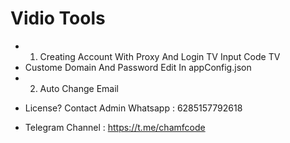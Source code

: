 # Vidio Tools
- 1. Creating Account With Proxy And Login TV Input Code TV
- Custome Domain And Password Edit In appConfig.json
- 2. Auto Change Email

+ License? Contact Admin
Whatsapp : 6285157792618

+ Telegram Channel : https://t.me/chamfcode

